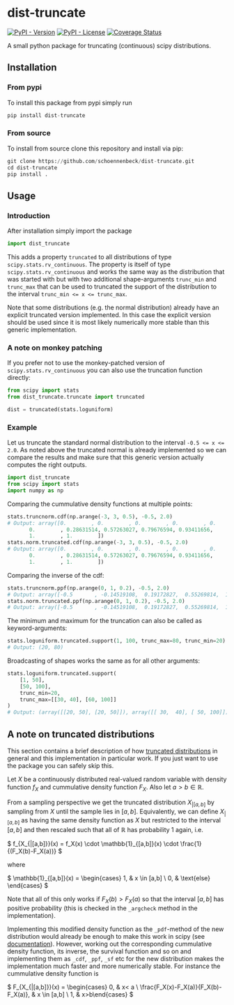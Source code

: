 # dist-truncate

[![PyPI - Version](https://img.shields.io/pypi/v/dist-truncate)](https://pypi.org/project/dist-truncate/)
[![PyPI - License](https://img.shields.io/pypi/l/dist-truncate)](https://github.com/schoennenbeck/dist-truncate/blob/main/LICENSE)
[![Coverage Status](https://coveralls.io/repos/github/schoennenbeck/dist-truncate/badge.svg)](https://coveralls.io/github/schoennenbeck/dist-truncate)

A small python package for truncating (continuous) scipy distributions.

## Installation

### From pypi

To install this package from pypi simply run

```python
pip install dist-truncate
```

### From source

To install from source clone this repository and install via pip:

```python
git clone https://github.com/schoennenbeck/dist-truncate.git
cd dist-truncate
pip install .
```

## Usage

### Introduction

After installation simply import the package

```python
import dist_truncate
```

This adds a property `truncated` to all distributions of type `scipy.stats.rv_continuous`. The property
is itself of type `scipy.stats.rv_continuous` and works the same way as the distribution that was
started with but with two additional shape-arguments `trunc_min` and `trunc_max` that can be used
to truncated the support of the distribution to the interval `trunc_min <= x <= trunc_max`.

Note that some distributions (e.g. the normal distribution) already have an explicit truncated version
implemented. In this case the explicit version should be used since it is most likely numerically more
stable than this generic implementation.

### A note on monkey patching

If you prefer not to use the monkey-patched version of `scipy.stats.rv_continuous` you can also
use the truncation function directly:

```python
from scipy import stats
from dist_truncate.truncate import truncated

dist = truncated(stats.loguniform)
```

### Example

Let us truncate the standard normal distribution to the interval `-0.5 <= x <= 2.0`. As noted above
the truncated normal is already implemented so we can compare the results and make sure that this
generic version actually computes the right outputs.

```python
import dist_truncate
from scipy import stats
import numpy as np
```

Comparing the cummulative density functions at multiple points:

```python
stats.truncnorm.cdf(np.arange(-3, 3, 0.5), -0.5, 2.0)
# Output: array([0.        , 0.        , 0.        , 0.        , 0.        ,
       0.        , 0.28631514, 0.57263027, 0.79676594, 0.93411656,
       1.        , 1.        ])
stats.norm.truncated.cdf(np.arange(-3, 3, 0.5), -0.5, 2.0)
# Output: array([0.        , 0.        , 0.        , 0.        , 0.        ,
       0.        , 0.28631514, 0.57263027, 0.79676594, 0.93411656,
       1.        , 1.        ])
```

Comparing the inverse of the cdf:

```python
stats.truncnorm.ppf(np.arange(0, 1, 0.2), -0.5, 2.0)
# Output: array([-0.5       , -0.14519108,  0.19172827,  0.55269814,  1.00897798])
stats.norm.truncated.ppf(np.arange(0, 1, 0.2), -0.5, 2.0)
# Output: array([-0.5       , -0.14519108,  0.19172827,  0.55269814,  1.00897798])
```

The minimum and maximum for the truncation can also be called as keyword-arguments:

```python
stats.loguniform.truncated.support(1, 100, trunc_max=80, trunc_min=20)
# Output: (20, 80)
```

Broadcasting of shapes works the same as for all other arguments:

```python
stats.loguniform.truncated.support(
    [1, 50],
    [50, 100],
    trunc_min=20,
    trunc_max=[[30, 40], [60, 100]]
)
# Output: (array([[20, 50], [20, 50]]), array([[ 30,  40], [ 50, 100]]))
```

## A note on truncated distributions

This section contains a brief description of how [truncated distributions](https://en.wikipedia.org/wiki/Truncated_distribution) in general
and this implementation in particular work. If you just want to use the package you can
safely skip this.

Let $X$ be a continuously distributed real-valued random variable with density function $f_X$
and cummulative density function $F_X$. Also let $a>b \in \mathbb{R}$.

From a sampling perspective we get the truncated distribution $X_{|[a,b]}$ by sampling from
$X$ until the sample lies in $[a,b]$. Equivalently, we can define $X_{|[a,b]}$ as having the
same density function as $X$ but restricted to the interval $[a,b]$ and then rescaled such
that all of $\mathbb{R}$ has probability $1$ again, i.e.

$ f_{X_{|[a,b]}}(x) = f_X(x) \cdot \mathbb{1}_{[a,b]}(x) \cdot \frac{1}{(F_X(b)-F_X(a))} $

where

 $ \mathbb{1}_{[a,b]}(x) = \begin{cases} 1, & x \in [a,b] \\ 0, & \text{else} \end{cases} $

Note that all of this only works if $F_X(b)>F_X(a)$ so that the interval $[a,b]$ has
positive probability (this is checked in the `_argcheck` method in the implementation).

Implementing this modified density function as the `_pdf`-method of the new distribution
would already be enough to make this work in scipy (see [documentation](https://docs.scipy.org/doc/scipy/reference/generated/scipy.stats.rv_continuous.html#scipy.stats.rv_continuous)). However, working out the corresponding
cummulative density function, its inverse, the survival function and so on and implementing
them as `_cdf`, `_ppf`, `_sf` etc for the new distribution makes the implementation much
faster and more numerically stable. For instance the cummulative density function is

$ F_{X_{|[a,b]}}(x) = \begin{cases} 0, & x< a \\ \frac{F_X(x)-F_X(a)}{F_X(b)-F_X(a)}, & x \in [a,b] \\ 1, & x>b\end{cases} $
